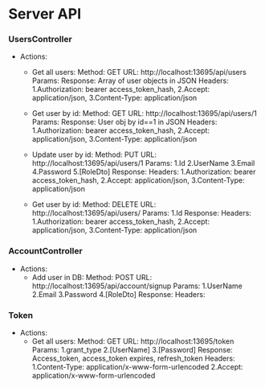 # Server API #

### UsersController ###
* Actions:
  * Get all users:
  	Method: GET
	URL: http://localhost:13695/api/users
	Params: 
	Response: Array of user objects in JSON
	Headers: 
		1.Authorization: bearer access_token_hash,
		2.Accept: application/json,
		3.Content-Type: application/json
			 
  * Get user by id:
  	Method: GET
	URL: http://localhost:13695/api/users/1
	Params: 
	Response: User obj by id==1 in JSON
	Headers: 
		1.Authorization: bearer access_token_hash,
	    2.Accept: application/json,
		3.Content-Type: application/json
			 
  * Update user by id:
  	Method: PUT
	URL: http://localhost:13695/api/users/1
	Params: 
		1.Id
		2.UserName
		3.Email
		4.Password
		5.[RoleDto]
	Response:
	Headers: 
		1.Authorization: bearer access_token_hash,
		2.Accept: application/json,
		3.Content-Type: application/json
	
  * Get user by id:
  	Method: DELETE
	URL: http://localhost:13695/api/users/
	Params: 
		1.Id
	Response:
	Headers: 
		1.Authorization: bearer access_token_hash,
	    2.Accept: application/json,
		3.Content-Type: application/json
	
	
### AccountController ###
* Actions:
  * Add user in DB:
  	Method: POST
	URL: http://localhost:13695/api/account/signup
	Params: 
		1.UserName
		2.Email
		3.Password
		4.[RoleDto]
	Response:
	Headers:
	
### Token ###
* Actions:
  * Get all users:
  	Method: GET
	URL: http://localhost:13695/token
	Params: 
		1.grant_type
		2.[UserName]
		3.[Password]
	Response: Access_token, access_token expires, refresh_token
	Headers: 
		1.Content-Type: application/x-www-form-urlencoded
		2.Accept: application/x-www-form-urlencoded

